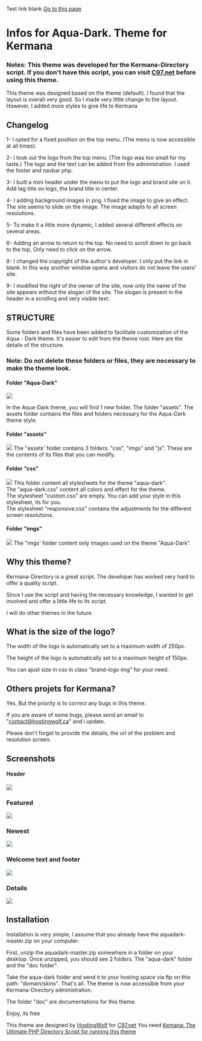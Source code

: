 Test link blank
[Go to this page](http://somelink.com/?target=_blank)

# Infos for Aqua-Dark. Theme for Kermana 
### Notes: This theme was developed for the Kermana-Directory script. If you don't have this script, you can visit <a href="https://github.com/cunaedy/Kemana-Directory">C97.net</a> before using this theme.
This theme was designed based on the theme (default). I found that the layout is overall very good. So I made very little change to the layout. However, I added more styles to give life to Kermana
## Changelog
1- I opted for a fixed position on the top menu. (The menu is now accessible at all times).

2- I took out the logo from the top menu. (The logo was too small for my taste.) The logo and the text can be added from the administration. I used the footer and navbar php. 

3- I built a mini header under the menu to put the logo and brand site on it. Add tag title on logo, the brand title in center.

4- I adding background images in png. I fixed the image to give an effect. The site seems to slide on the image. The image adapts to all screen resolutions.

5- To make it a little more dynamic, I added several different effects on several areas.

6- Adding an arrow to return to the top. No need to scroll down to go back to the top, Only need to click on the arrow.

8- I changed the copyright of the author's developer. I only put the link in blank. In this way another window opens and visitors do not leave the users' site.

9- I modified the right of the owner of the site, now only the name of the site appears without the slogan of the site.
The slogan is present in the header in a scrolling and very visible text. 
## STRUCTURE
Some folders and files have been added to facilitate customization of the Aqua - Dark theme. It's easier to edit from the theme root. Here are the details of the structure.
### Note: Do not delete these folders or files, they are necessary to make the theme look.

#### Folder "Aqua-Dark"
<img src='https://github.com/hostingwolf/Theme-Aqua-Dark-for-Kermana/blob/master/doc/assets/imgs/aquadark.PNG'>

In the Aqua-Dark theme, you will find 1 new folder. The folder "assets".
The assets folder contains the files and folders necessary for the Aqua-Dark theme style.
#### Folder "assets"
 <img src='https://github.com/hostingwolf/Theme-Aqua-Dark-for-Kermana/blob/master/doc/assets/imgs/assets.PNG'>
 The "assets' folder contains 3 folders: "css", "imgs" and "js". These are the contents of its files that you can modify.
 
#### Folder "css"
 <img src='https://github.com/hostingwolf/Theme-Aqua-Dark-for-Kermana/blob/master/doc/assets/imgs/css.PNG'>
 This folder content all stylesheets for the theme "aqua-dark".   </br>
 The "aqua-dark.css" content all colors and effect for the theme. </br>
 The stylesheet "custom.css" are empty. You can add your style in this stylesheet, its for you. </br>
 The stylesheet "responsive.css" contains the adjustments for the different screen resolutions. 
 
 #### Folder "imgs"
 <img src='https://github.com/hostingwolf/Theme-Aqua-Dark-for-Kermana/blob/master/doc/assets/imgs/imgs.PNG'>
 The "imgs' folder content only images used on the theme "Aqua-Dark".
 
 ## Why this theme?
 Kermana-Directory is a great script. The developer has worked very hard to offer a quality script.

Since I use the script and having the necessary knowledge, I wanted to get involved and offer a little life to its script.

I will do other themes in the future. 

## What is the size of the logo?
The width of the logo is automatically set to a maximum width of 250px.

The height of the logo is automatically set to a maximum height of 150px.

You can ajust size in css in class "brand-logo img" for your need. 
## Others projets for Kermana?
Yes, But the priority is to correct any bugs in this theme.

If you are aware of some bugs, please send an email to "contact@hostingwolf.ca" and i update.

Please don't forget to provide the details, the url of the problem and resolution screen. 
## Screenshots
#### Header
<img src='https://github.com/hostingwolf/Theme-Aqua-Dark-for-Kermana/blob/master/doc/assets/imgs/header.PNG'>

### Featured
<img src='https://github.com/hostingwolf/Theme-Aqua-Dark-for-Kermana/blob/master/doc/assets/imgs/featured.PNG'>

### Newest
<img src='https://github.com/hostingwolf/Theme-Aqua-Dark-for-Kermana/blob/master/doc/assets/imgs/newest.PNG'>

### Welcome text and footer
<img src='https://github.com/hostingwolf/Theme-Aqua-Dark-for-Kermana/blob/master/doc/assets/imgs/welcomeandfooter.PNG'>

### Details
<img src='https://github.com/hostingwolf/Theme-Aqua-Dark-for-Kermana/blob/master/doc/assets/imgs/details.PNG'>

## Installation

Installation is very simple, I assume that you already have the aquadark-master.zip on your computer.

First, unzip the aquadark-master.zip somewhere in a folder on your desktop. Once unzipped, you should see 2 folders.
The "aqua-dark" folder and the "doc folder".

Take the aqua-dark folder and send it to your hosting space via ftp on this path: "domain/skins". That's all. The theme is now accessible from your Kermana-Directory administration.

The folder "doc" are documentations for this theme.  

Enjoy, its free

This theme are designed by <a href='hostingwolf.ca'>HostingWolf</a> for <a href="https://www.c97.net/index.php">C97.net</a> You need <a href="https://www.c97.net/kemana-the-ultimate-php-directory-script.php"> Kemana: The Ultimate PHP Directory Script for running this theme</a>
 
 

